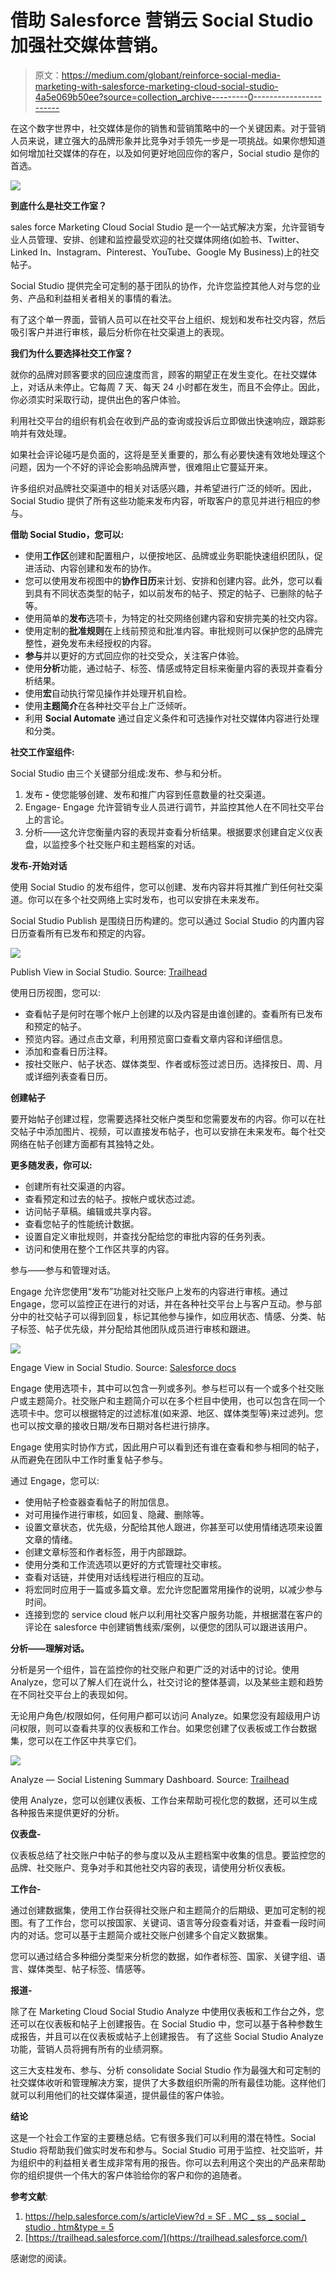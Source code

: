 # 借助 Salesforce 营销云 Social Studio 加强社交媒体营销。

> 原文：<https://medium.com/globant/reinforce-social-media-marketing-with-salesforce-marketing-cloud-social-studio-4a5e069b50ee?source=collection_archive---------0----------------------->

在这个数字世界中，社交媒体是你的销售和营销策略中的一个关键因素。对于营销人员来说，建立强大的品牌形象并比竞争对手领先一步是一项挑战。如果你想知道如何增加社交媒体的存在，以及如何更好地回应你的客户，Social studio 是你的首选。

![](img/70d18dcf5b6ad865570def6acefc0b38.png)

**到底什么是社交工作室？**

sales force Marketing Cloud Social Studio 是一个一站式解决方案，允许营销专业人员管理、安排、创建和监控最受欢迎的社交媒体网络(如脸书、Twitter、Linked In、Instagram、Pinterest、YouTube、Google My Business)上的社交帖子。

Social Studio 提供完全可定制的基于团队的协作，允许您监控其他人对与您的业务、产品和利益相关者相关的事情的看法。

有了这个单一界面，营销人员可以在社交平台上组织、规划和发布社交内容，然后吸引客户并进行审核，最后分析你在社交渠道上的表现。

**我们为什么要选择社交工作室？**

就你的品牌对顾客要求的回应速度而言，顾客的期望正在发生变化。在社交媒体上，对话从未停止。它每周 7 天、每天 24 小时都在发生，而且不会停止。因此，你必须实时采取行动，提供出色的客户体验。

利用社交平台的组织有机会在收到产品的查询或投诉后立即做出快速响应，跟踪影响并有效处理。

如果社会评论碰巧是负面的，这将是至关重要的，那么有必要快速有效地处理这个问题，因为一个不好的评论会影响品牌声誉，很难阻止它蔓延开来。

许多组织对品牌社交渠道中的相关对话感兴趣，并希望进行广泛的倾听。因此，Social Studio 提供了所有这些功能来发布内容，听取客户的意见并进行相应的参与。

**借助 Social Studio，您可以:**

*   使用**工作区**创建和配置租户，以便按地区、品牌或业务职能快速组织团队，促进活动、内容创建和发布的协作。
*   您可以使用发布视图中的**协作日历**来计划、安排和创建内容。此外，您可以看到具有不同状态类型的帖子，如以前发布的帖子、预定的帖子、已删除的帖子等。
*   使用简单的**发布**选项卡，为特定的社交网络创建内容和安排完美的社交内容。
*   使用定制的**批准规则**在上线前预览和批准内容。审批规则可以保护您的品牌完整性，避免发布未经授权的内容。
*   **参与**并以更好的方式回应你的社交受众，关注客户体验。
*   使用**分析**功能，通过帖子、标签、情感或特定目标来衡量内容的表现并查看分析结果。
*   使用**宏**自动执行常见操作并处理开机自检。
*   使用**主题简介**在各种社交平台上广泛倾听。
*   利用 **Social Automate** 通过自定义条件和可选操作对社交媒体内容进行处理和分类。

**社交工作室组件:**

Social Studio 由三个关键部分组成:发布、参与和分析。

1.  发布 **-** 使您能够创建、发布和推广内容到任意数量的社交渠道。
2.  Engage- Engage 允许营销专业人员进行调节，并监控其他人在不同社交平台上的言论。
3.  分析——这允许您衡量内容的表现并查看分析结果。根据要求创建自定义仪表盘，以监控多个社交账户和主题档案的对话。

**发布-开始对话**

使用 Social Studio 的发布组件，您可以创建、发布内容并将其推广到任何社交渠道。你可以在多个社交网络上实时发布，也可以安排在未来发布。

Social Studio Publish 是围绕日历构建的。您可以通过 Social Studio 的内置内容日历查看所有已发布和预定的内容。

![](img/b31b20258625e40871b278f93d32045a.png)

Publish View in Social Studio. Source: [Trailhead](https://trailhead.salesforce.com/en/content/learn/modules/social-basics/get-started-social-studio)

使用日历视图，您可以:

*   查看帖子是何时在哪个帐户上创建的以及内容是由谁创建的。查看所有已发布和预定的帖子。
*   预览内容。通过点击文章，利用预览窗口查看文章内容和详细信息。
*   添加和查看日历注释。
*   按社交账户、帖子状态、媒体类型、作者或标签过滤日历。选择按日、周、月或详细列表查看日历。

**创建帖子**

要开始帖子创建过程，您需要选择社交帐户类型和您需要发布的内容。你可以在社交帖子中添加图片、视频，可以直接发布帖子，也可以安排在未来发布。每个社交网络在帖子创建方面都有其独特之处。

**更多随发表，你可以:**

*   创建所有社交渠道的内容。
*   查看预定和过去的帖子。按帐户或状态过滤。
*   访问帖子草稿。编辑或共享内容。
*   查看您帖子的性能统计数据。
*   设置自定义审批规则，并查找分配给您的审批内容的任务列表。
*   访问和使用在整个工作区共享的内容。

参与——参与和管理对话。

Engage 允许您使用“发布”功能对社交账户上发布的内容进行审核。通过 Engage，您可以监控正在进行的对话，并在各种社交平台上与客户互动。参与部分中的社交帖子可以得到回复，标记其他参与操作，如应用状态、情感、分类、帖子标签、帖子优先级，并分配给其他团队成员进行审核和跟进。

![](img/db22ca6312230e7d6c0f83aa82f2fd7f.png)

Engage View in Social Studio. Source: [Salesforce docs](https://twitter.com/salesforcedocs/status/837716755426525185)

Engage 使用选项卡，其中可以包含一列或多列。参与栏可以有一个或多个社交账户或主题简介。社交账户和主题简介可以在多个栏目中使用，也可以包含在同一个选项卡中。您可以根据特定的过滤标准(如来源、地区、媒体类型等)来过滤列。您也可以按文章的接收日期/发布日期对各栏进行排序。

Engage 使用实时协作方式，因此用户可以看到还有谁在查看和参与相同的帖子，从而避免在团队中工作时重复帖子参与。

通过 Engage，您可以:

*   使用帖子检查器查看帖子的附加信息。
*   对可用操作进行审核，如回复、隐藏、删除等。
*   设置文章状态，优先级，分配给其他人跟进，你甚至可以使用情绪选项来设置文章的情绪。
*   创建文章标签和作者标签，用于内部跟踪。
*   使用分类和工作流选项以更好的方式管理社交审核。
*   查看对话链，并使用对话线程进行相应的互动。
*   将宏同时应用于一篇或多篇文章。宏允许您配置常用操作的说明，以减少参与时间。
*   连接到您的 service cloud 帐户以利用社交客户服务功能，并根据潜在客户的评论在 salesforce 中创建销售线索/案例，以便您的团队可以跟进该用户。

**分析——理解对话。**

分析是另一个组件，旨在监控你的社交账户和更广泛的对话中的讨论。使用 Analyze，您可以了解人们在说什么，社交讨论的整体基调，以及某些主题和趋势在不同社交平台上的表现如何。

无论用户角色/权限如何，任何用户都可以访问 Analyze。如果您没有超级用户访问权限，则可以查看共享的仪表板和工作台。如果您创建了仪表板或工作台数据集，您可以在工作区中共享它们。

![](img/1faa4a90c6486e573d75615d76ab85aa.png)

Analyze — Social Listening Summary Dashboard. Source: [Trailhead](https://trailhead.salesforce.com/en/content/learn/modules/social-studio-analyze/listen-to-the-social-web)

使用 Analyze，您可以创建仪表板、工作台来帮助可视化您的数据，还可以生成各种报告来提供更好的分析。

**仪表盘-**

仪表板总结了社交账户中帖子的参与度以及从主题档案中收集的信息。要监控您的品牌、社交账户、竞争对手和其他社交内容的表现，请使用分析仪表板。

**工作台-**

通过创建数据集，使用工作台获得社交账户和主题简介的后期级、更加可定制的视图。有了工作台，您可以按国家、关键词、语言等分段查看对话，并查看一段时间内的对话。您可以基于主题简介或社交账户创建多个自定义数据集。

您可以通过结合多种细分类型来分析您的数据，如作者标签、国家、关键字组、语言、媒体类型、帖子标签、情感等。

**报道-**

除了在 Marketing Cloud Social Studio Analyze 中使用仪表板和工作台之外，您还可以在仪表板和帖子上创建报告。在 Social Studio 中，您可以基于各种参数生成报告，并且可以在仪表板或帖子上创建报告。
有了这些 Social Studio Analyze 功能，营销人员将拥有所有的业绩洞察。

这三大支柱发布、参与、分析 consolidate Social Studio 作为最强大和可定制的社交媒体收听和管理解决方案，提供了大多数组织所需的所有最佳功能。这样他们就可以利用他们的社交媒体渠道，提供最佳的客户体验。

**结论**

这是一个社会工作室的主要穗总结。它有很多我们可以利用的潜在特性。Social Studio 将帮助我们做实时发布和参与。Social Studio 可用于监控、社交监听，并为组织中的利益相关者生成非常有用的报告。你可以去利用这个突出的产品来帮助你的组织提供一个伟大的客户体验给你的客户和你的追随者。

**参考文献**:

1.  [https://help.salesforce.com/s/articleView?d = SF . MC _ ss _ social _ studio . htm&type = 5](https://help.salesforce.com/s/articleView?d=sf.mc_ss_social_studio.htm&type=5)
2.  [https://trailhead.salesforce.com/](https://trailhead.salesforce.com/)

感谢您的阅读。